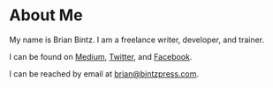 # About Me

My name is Brian Bintz. I am a freelance writer, developer, and trainer.

I can be found on [Medium](https://medium.com/@bintzpress), [Twitter](https://twitter.com/BintzPress), and [Facebook](https://www.facebook.com/profile.php?id=100076471035578).

I can be reached by email at brian@bintzpress.com.
